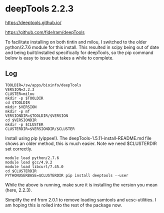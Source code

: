 deepTools 2.2.3
===============

<https://deeptools.github.io/>

<https://github.com/fidelram/deepTools>


To facilitate installing on both tintin and milou, I switched to the older
python/2.7.6 module for this install.  This resulted in scipy being out of date
and being built/installed specifically for deepTools, so the pip command below
is easy to issue but takes a while to complete.


Log
---

    TOOLDIR=/sw/apps/bioinfo/deepTools
    VERSION=2.2.3
    CLUSTER=milou
    mkdir -p $TOOLDIR
    cd $TOOLDIR
    mkdir $VERSION
    mkdir -p mf
    VERSIONDIR=$TOOLDIR/$VERSION
    cd $VERSIONDIR
    mkdir -p $CLUSTER
    CLUSTERDIR=$VERSIONDIR/$CLUSTER

Install using pip (yippee!).  The deepTools-1.5.11-install-README.md file shows an
older method, this is much easier.  Note we need $CLUSTERDIR set correctly.

    module load python/2.7.6
    module load gcc/4.9.2
    module load libcurl/7.45.0
    cd $CLUSTERDIR
    PYTHONUSERBASE=$CLUSTERDIR pip install deeptools --user

While the above is running, make sure it is installing the version you mean
(here, 2.2.3).

Simplify the mf from 2.0.1 to remove loading samtools and ucsc-utilities.  I am
hoping this is rolled into the rest of the package now.

